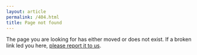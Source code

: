 ```yaml
---
layout: article
permalink: /404.html
title: Page not found
---
```


The page you are looking for has either moved or does not exist. If a broken link led you here, [please report it to us](mailto:dl.omb.smeqa@omb.eop.gov?subject=SME-QA%20broken%20link).